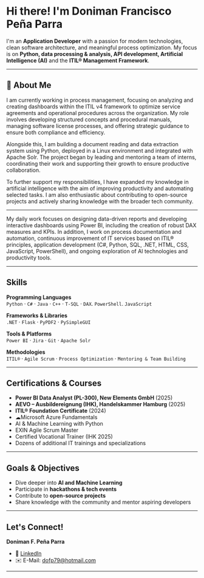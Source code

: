# Hi there! I'm Doniman Francisco Peña Parra

I'm an **Application Developer** with a passion for modern technologies, clean software architecture, and meaningful process optimization. 
My focus is on **Python, data processing & analysis, API development, Artificial Intelligence (AI)** and the **ITIL® Management Framework**.
 
--- 

## 🚀 About Me

I am currently working in process management, focusing on analyzing and creating dashboards within the ITIL v4 framework to optimize service agreements and operational procedures across the organization. My role involves developing structured concepts and procedural manuals, managing software license processes, and offering strategic guidance to ensure both compliance and efficiency.

Alongside this, I am building a document reading and data extraction system using Python, deployed in a Linux environment and integrated with Apache Solr. The project began by leading and mentoring a team of interns, coordinating their work and supporting their growth to ensure productive collaboration.

To further support my responsibilities, I have expanded my knowledge in artificial intelligence with the aim of improving productivity and automating selected tasks. I am also enthusiastic about contributing to open-source projects and actively sharing knowledge with the broader tech community.

---

My daily work focuses on designing data-driven reports and developing interactive dashboards using Power BI, including the creation of robust DAX measures and KPIs.
In addition, I work on process documentation and automation, continuous improvement of IT services based on ITIL® principles, application development (C#, Python, SQL, .NET, HTML, CSS, JavaScript, PowerShell), and ongoing exploration of AI technologies and productivity tools.

---

## Skills

**Programming Languages**  
`Python` · `C#` · `Java` · `C++` · `T-SQL` · `DAX`. `PowerShell`. `JavaScript`

**Frameworks & Libraries**  
`.NET` · `Flask` · `PyPDF2` · `PySimpleGUI`

**Tools & Platforms**  
`Power BI` · `Jira` · `Git` · `Apache Solr`

**Methodologies**  
`ITIL®` · `Agile Scrum` · `Process Optimization` · `Mentoring & Team Building`

---

## Certifications & Courses

- **Power BI Data Analyst (PL-300), New Elements GmbH** (2025)
- **AEVO – Ausbildereignung (IHK), Handelskammer Hamburg** (2025)
- **ITIL® Foundation Certificate** (2024)
- ☁Microsoft Azure Fundamentals
- AI & Machine Learning with Python
- EXIN Agile Scrum Master
- Certified Vocational Trainer (IHK 2025)
- Dozens of additional IT trainings and specializations

---

## Goals & Objectives

- Dive deeper into **AI and Machine Learning**
- Participate in **hackathons & tech events**
- Contribute to **open-source projects**
- Share knowledge with the community and mentor aspiring developers

________________________________________
## Let's Connect!

**Doniman F. Peña Parra**

- 🔗 [LinkedIn](https://www.linkedin.com/in/doniman-francisco-pe%C3%B1a-parra-609263232/)
- ✉️ E-Mail: [dofp79@hotmail.com](mailto:dofp79@hotmail.com)

________________________________________
